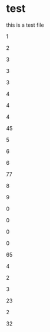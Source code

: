 # test
this is a test file

1



2



3

3

3

4



4

4



45

5



6

6



77



8

9

0

0

0

0





65

4

2

3

23

2



32

